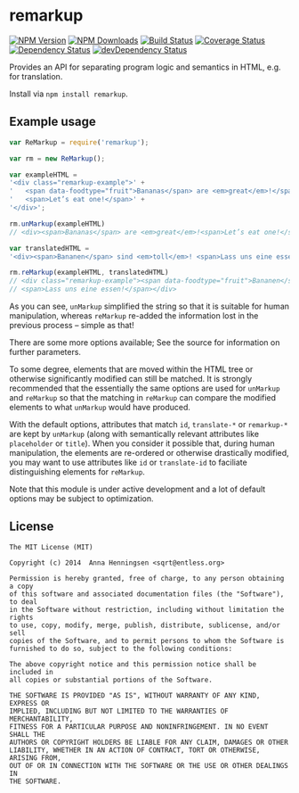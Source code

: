 remarkup
===========

[![NPM Version](https://img.shields.io/npm/v/remarkup.svg?style=flat)](https://npmjs.org/package/remarkup)
[![NPM Downloads](https://img.shields.io/npm/dm/remarkup.svg?style=flat)](https://npmjs.org/package/remarkup)
[![Build Status](https://travis-ci.org/addaleax/remarkup.png?style=flat)](https://travis-ci.org/addaleax/remarkup)
[![Coverage Status](https://coveralls.io/repos/addaleax/remarkup/badge.svg?branch=master)](https://coveralls.io/r/addaleax/remarkup?branch=master)
[![Dependency Status](https://david-dm.org/addaleax/remarkup.svg?style=flat)](https://david-dm.org/addaleax/remarkup)
[![devDependency Status](https://david-dm.org/addaleax/remarkup/dev-status.svg?style=flat)](https://david-dm.org/addaleax/remarkup#info=devDependencies)

Provides an API for separating program logic and semantics in HTML, e.g. for translation.

Install via `npm install remarkup`.

## Example usage

```js
var ReMarkup = require('remarkup');

var rm = new ReMarkup();

var exampleHTML =
'<div class="remarkup-example">' +
'	<span data-foodtype="fruit">Bananas</span> are <em>great</em>!</span>' +
'	<span>Let’s eat one!</span>' +
'</div>';

rm.unMarkup(exampleHTML) 
// <div><span>Bananas</span> are <em>great</em>!<span>Let’s eat one!</span></div>

var translatedHTML =
'<div><span>Bananen</span> sind <em>toll</em>! <span>Lass uns eine essen!</span></div>';

rm.reMarkup(exampleHTML, translatedHTML)
// <div class="remarkup-example"><span data-foodtype="fruit">Bananen</span> sind <em>toll</em>!
// <span>Lass uns eine essen!</span></div>
```

As you can see, `unMarkup` simplified the string so that it is suitable for human
manipulation, whereas `reMarkup` re-added the information lost in the previous process
– simple as that!

There are some more options available; See the source for information on further parameters.

To some degree, elements that are moved within the HTML tree or otherwise
significantly modified can still be matched.
It is strongly recommended that the essentially the same options are used for
`unMarkup` and `reMarkup` so that the matching in `reMarkup` can compare the
modified elements to what `unMarkup` would have produced.

With the default options, attributes that match `id`, `translate-*` or `remarkup-*`
are kept by `unMarkup` (along with semantically relevant attributes like
`placeholder` or `title`). When you consider it possible that, during human
manipulation, the elements are re-ordered or otherwise drastically modified,
you may want to use attributes like `id` or `translate-id` to faciliate
distinguishing elements for `reMarkup`.

Note that this module is under active development and a lot of default options may
be subject to optimization.

## License

    The MIT License (MIT)
    
    Copyright (c) 2014  Anna Henningsen <sqrt@entless.org>
    
    Permission is hereby granted, free of charge, to any person obtaining a copy
    of this software and associated documentation files (the "Software"), to deal
    in the Software without restriction, including without limitation the rights
    to use, copy, modify, merge, publish, distribute, sublicense, and/or sell
    copies of the Software, and to permit persons to whom the Software is
    furnished to do so, subject to the following conditions:
    
    The above copyright notice and this permission notice shall be included in
    all copies or substantial portions of the Software.
    
    THE SOFTWARE IS PROVIDED "AS IS", WITHOUT WARRANTY OF ANY KIND, EXPRESS OR
    IMPLIED, INCLUDING BUT NOT LIMITED TO THE WARRANTIES OF MERCHANTABILITY,
    FITNESS FOR A PARTICULAR PURPOSE AND NONINFRINGEMENT. IN NO EVENT SHALL THE
    AUTHORS OR COPYRIGHT HOLDERS BE LIABLE FOR ANY CLAIM, DAMAGES OR OTHER
    LIABILITY, WHETHER IN AN ACTION OF CONTRACT, TORT OR OTHERWISE, ARISING FROM,
    OUT OF OR IN CONNECTION WITH THE SOFTWARE OR THE USE OR OTHER DEALINGS IN
    THE SOFTWARE.
